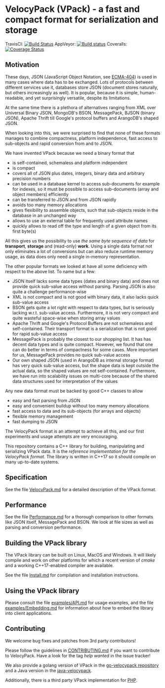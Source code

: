 VelocyPack (VPack) - a fast and compact format for serialization and storage
============================================================================

TravisCI: [![Build Status](https://api.travis-ci.com/arangodb/velocypack.svg?branch=main)](https://travis-ci.com/arangodb/velocypack)   AppVeyor: [![Build status](https://ci.appveyor.com/api/projects/status/pkbl4t7vey88bqud?svg=true)](https://ci.appveyor.com/project/jsteemann/velocypack)   Coveralls: [![Coverage Status](https://coveralls.io/repos/arangodb/velocypack/badge.svg?branch=main&service=github)](https://coveralls.io/github/arangodb/velocypack?branch=main)

Motivation
----------

These days, JSON (JavaScript Object Notation, see
[ECMA-404](http://www.ecma-international.org/publications/files/ECMA-ST/ECMA-404.pdf))
is used in many cases where data has to be exchanged.
Lots of protocols between different services use it, databases store
JSON (document stores naturally, but others increasingly as well). It
is popular, because it is simple, human-readable, and yet surprisingly
versatile, despite its limitations.

At the same time there is a plethora of alternatives ranging from XML
over Universal Binary JSON, MongoDB's BSON, MessagePack, BJSON (binary
JSON), Apache Thrift till Google's protocol buffers and ArangoDB's
shaped JSON.

When looking into this, we were surprised to find that none of these
formats manages to combine compactness, platform independence, fast
access to sub-objects and rapid conversion from and to JSON.

We have invented VPack because we need a binary format that

  - is self-contained, schemaless and platform independent
  - is compact
  - covers all of JSON plus dates, integers, binary data and arbitrary
    precision numbers
  - can be used in a database kernel to access sub-documents for
    example for indexes, so it must be possible to access sub-documents
    (array and object members) efficiently
  - can be transferred to JSON and from JSON rapidly
  - avoids too many memory allocations
  - gives flexibility to assemble objects, such that sub-objects reside
    in the database in an unchanged way
  - allows to use an external table for frequently used attribute names
  - quickly allows to read off the type and length of a given object
    from its first byte(s)

All this gives us the possibility to use *the same byte sequence of
data* for **transport**, **storage** and (read-only) **work**. Using a
single data format not only eliminates a lot of conversions but can 
also reduce runtime memory usage, as data does only need a single 
in-memory representation.

The other popular formats we looked at have all some deficiency with
respect to the above list. To name but a few:

  - JSON itself lacks some data types (dates and binary data) and does
    not provide quick sub-value access without parsing. Parsing JSON is
    also quite a challenge performance-wise
  - XML is not compact and is not good with binary data, it also lacks
    quick sub-value access
  - BSON gets quite a lot right with respect to data types, but is 
    seriously lacking w.r.t. sub-value access. Furthermore, it is not
    very compact and quite wasteful space-wise when storing array values
  - Apache Thrift and Google's Protocol Buffers are not schemaless and 
    self-contained. Their transport format is a serialization that is
    not good for rapid sub-value access
  - MessagePack is probably the closest to our shopping list. It has
    has decent data types and is quite compact. However, we found that 
    one can do better in terms of compactness for some cases. More
    important for us, MessagePack provides no quick sub-value access
  - Our own shaped JSON (used in ArangoDB as internal storage format)
    has very quick sub-value access, but the shape data is kept outside
    the actual data, so the shaped values are not self-contained.
    Furthermore, we have run into scalability issues on multi-core
    because of the shared data structures used for interpretation of
    the values

Any new data format must be backed by good C++ classes to allow

  - easy and fast parsing from JSON
  - easy and convenient buildup without too many memory allocations
  - fast access to data and its sub-objects (for arrays and objects)
  - flexible memory management
  - fast dumping to JSON

The VelocyPack format is an attempt to achieve all this, and our first
experiments and usage attempts are very encouraging.

This repository contains a C++ library for building, manipulating and
serializing VPack data. It is the *reference implementation for the 
VelocyPack format*. The library is written in C++17 so it should compile 
on many up-to-date systems.


Specification
-------------

See the file [VelocyPack.md](VelocyPack.md) for a detailed description of
the VPack format.


Performance
-----------

See the file [Performance.md](Performance.md) for a thorough comparison
to other formats like JSON itself, MessagePack and BSON. We look at file
sizes as well as parsing and conversion performance.


Building the VPack library
--------------------------

The VPack library can be built on Linux, MacOS and Windows. It will likely
compile and work on other platforms for which a recent version of *cmake* and
a working C++17-enabled compiler are available.

See the file [Install.md](Install.md) for compilation and installation
instructions.


Using the VPack library
-----------------------

Please consult the file [examples/API.md](examples/API.md) for usage examples, 
and the file [examples/Embedding.md](examples/Embedding.md) for information
about how to embed the library into client applications.


Contributing
------------

We welcome bug fixes and patches from 3rd party contributors!

Please follow the guidelines in [CONTRIBUTING.md](.github/CONTRIBUTING.md)
if you want to contribute to VelocyPack. Have a look for the tag _help wanted_
in the issue tracker!

We also provide a golang version of VPack in the 
[go-velocypack repository](https://github.com/arangodb/go-velocypack) and a
Java version in the [java-velocypack](https://github.com/arangodb/java-velocypack).

Additionally, there is a third party VPack implementation for 
[PHP](https://github.com/martin-schilling/php-velocypack).
